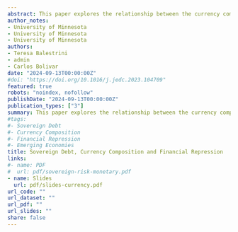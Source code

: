 ```yaml
---
abstract: This paper explores the relationship between the currency composition and bondholder composition of sovereign debt, focusing on the government's incentives to issue debt denominated in local currency (LC) or foreign currency (FC). We introduce a framework that analyzes the trade-offs that governments face when domestic and foreign demand for bonds react differently to policy changes. The main result is that the government considers the effect on bondholder composition when choosing the currency of its debt. Domestic investors' demand for LC bonds is higher due to the insurance provided against distortionary taxes.
author_notes:
- University of Minnesota
- University of Minnesota
- University of Minnesota
authors:
- Teresa Balestrini
- admin
- Carlos Bolivar
date: "2024-09-13T00:00:00Z"
#doi: "https://doi.org/10.1016/j.jedc.2023.104709"
featured: true
robots: "noindex, nofollow"
publishDate: "2024-09-13T00:00:00Z"
publication_types: ["3"]
summary: This paper explores the relationship between the currency composition and bondholder composition of sovereign debt, focusing on the government's incentives to issue debt denominated in local currency (LC) or foreign currency (FC). We introduce a framework that analyzes the trade-offs that governments face when domestic and foreign demand for bonds react differently to policy changes. The main result is that the government considers the effect on bondholder composition when choosing the currency of its debt. Domestic investors' demand for LC bonds is higher due to the insurance provided against distortionary taxes.
#tags:
#- Sovereign Debt
#- Currency Composition
#- Financial Repression
#- Emerging Economies
title: Sovereign Debt, Currency Composition and Financial Repression
links:
#- name: PDF
#  url: pdf/sovereign-risk-monetary.pdf
- name: Slides
  url: pdf/slides-currency.pdf
url_code: ""
url_dataset: ""
url_pdf: ""
url_slides: ""
share: false
---
```


